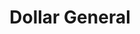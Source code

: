 ---
title: "Dollar General"
url: /mineral-wells/dollar-general-southeast-6th-avenue/
shop: variety store
---